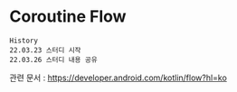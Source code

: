 # Coroutine Flow

```
History
22.03.23 스터디 시작
22.03.26 스터디 내용 공유
```

관련 문서 : https://developer.android.com/kotlin/flow?hl=ko
